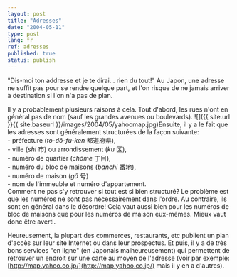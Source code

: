 ```yaml
---
layout: post
title: "Adresses"
date: "2004-05-11"
type: post
lang: fr
ref: adresses
published: true
status: publish
---
```




"Dis-moi ton addresse et je te dirai... rien du tout!" Au Japon, une adresse ne suffit pas pour se rendre quelque part, et l'on risque de ne jamais arriver à destination si l'on n'a pas de plan.

Il y a probablement plusieurs raisons à cela. Tout d'abord, les rues n'ont en général pas de nom (sauf les grandes avenues ou boulevards). ![]({{ site.url }}{{ site.baseurl }}/images/2004/05/yahoomap.jpg)Ensuite, il y a le fait que les adresses sont généralement structurées de la façon suivante:  
\- préfecture (_to-dô-fu-ken_ 都道府県),  
\- ville (_shi_ 市) ou arrondissement (_ku_ 区),  
\- numéro de quartier (_chôme_ 丁目),  
\- numéro du bloc de maisons (_banchi_ 番地),  
\- numéro de maison (_gô_ 号)  
\- nom de l'immeuble et numéro d'appartement.  
Comment ne pas s'y retrouver si tout est si bien structuré? Le problème est que les numéros ne sont pas nécessairement dans l'ordre. Au contraire, ils sont en général dans le désordre! Cela vaut aussi bien pour les numéros de bloc de maisons que pour les numéros de maison eux-mêmes. Mieux vaut donc être averti.

Heureusement, la plupart des commerces, restaurants, etc publient un plan d'accès sur leur site Internet ou dans leur prospectus. Et puis, il y a de très bons services "en ligne" (en Japonais malheureusement) qui permettent de retrouver un endroit sur une carte au moyen de l'adresse (voir par exemple: [http://map.yahoo.co.jp/](http://map.yahoo.co.jp/) mais il y en a d'autres).


